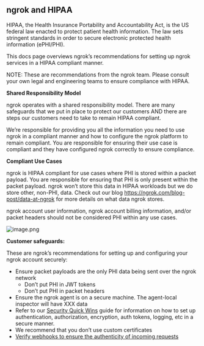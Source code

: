 ## ngrok and HIPAA

HIPAA, the Health Insurance Portability and Accountability Act, is the US federal law enacted to protect patient health information. The law sets stringent standards in order to secure electronic protected health information (ePHI/PHI).

This docs page overviews ngrok’s recommendations for setting up ngrok services in a HIPAA compliant manner. 

NOTE: These are recommendations from the ngrok team. Please consult your own legal and engineering teams to ensure compliance with HIPAA. 

**Shared Responsibility Model**

ngrok operates with a shared responsibility model. There are many safeguards that we put in place to protect our customers AND there are steps our customers need to take to remain HIPAA compliant. 

We’re responsible for providing you all the information you need to use ngrok in a compliant manner and how to configure the ngrok platform to remain compliant. You are responsible for ensuring their use case is compliant and they have configured ngrok correctly to ensure compliance. 

**Compliant Use Cases**

ngrok is HIPAA compliant for use cases where PHI is stored within a packet payload. You are responsible for ensuring that PHI is only present within the packet payload. ngrok won’t store this data in HIPAA workloads but we do store other, non-PHI, data. Check out our blog https://ngrok.com/blog-post/data-at-ngrok for more details on what data ngrok stores.

ngrok account user information, ngrok account billing information, and/or packet headers should not be considered PHI within any use cases.

![image.png](https://prod-files-secure.s3.us-west-2.amazonaws.com/1db10b3c-e30d-41ad-aae9-d7ebbdd3adef/5bc47525-a118-4a74-b4a6-000322bf3cd4/image.png)

**Customer safeguards:**

These are ngrok’s recommendations for setting up and configuring your ngrok account securely:

- Ensure packet payloads are the only PHI data being sent over the ngrok network
    - Don’t put PHI in JWT tokens
    - Don’t put PHI in packet headers
- Ensure the ngrok agent is on a secure machine. The agent-local inspector will have XXX data
- Refer to our [Security Quick Wins](https://ngrok.com/docs/guides/security-dev-productivity/securing-your-tunnels/) guide for information on how to set up authentication, authorization, encryption, auth tokens, logging, etc in a secure manner.
- We recommend that you don’t use custom certificates
- [Verify webhooks to ensure the authenticity of incoming requests](https://ngrok.com/docs/traffic-policy/actions/verify-webhook/)
